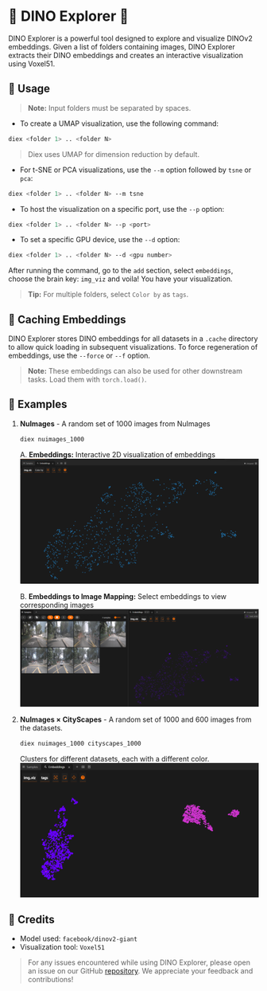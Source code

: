# 🦖 DINO Explorer 🦖

DINO Explorer is a powerful tool designed to explore and visualize DINOv2 embeddings. Given a list of folders containing images, DINO Explorer extracts their DINO embeddings and creates an interactive visualization using Voxel51.

## 🚀 Usage

> **Note:** Input folders must be separated by spaces.

* To create a UMAP visualization, use the following command:

```bash
diex <folder 1> .. <folder N>
```
> Diex uses UMAP for dimension reduction by default.
 
* For t-SNE or PCA visualizations, use the `--m` option followed by `tsne` or `pca`:

```bash
diex <folder 1> .. <folder N> --m tsne
```

* To host the visualization on a specific port, use the `--p` option:

```bash
diex <folder 1> .. <folder N> --p <port>
```

* To set a specific GPU device, use the `--d` option:

```bash
diex <folder 1> .. <folder N> --d <gpu number>
```

After running the command, go to the `add` section, select `embeddings`, choose the brain key: `img_viz` and voila! You have your visualization.

> **Tip:** For multiple folders, select `Color by` as `tags`.

## 💾 Caching Embeddings

DINO Explorer stores DINO embeddings for all datasets in a `.cache` directory to allow quick loading in subsequent visualizations. To force regeneration of embeddings, use the `--force` or `--f` option.

> **Note:** These embeddings can also be used for other downstream tasks. Load them with `torch.load()`.

## 📖 Examples

1. **NuImages** - A random set of 1000 images from NuImages
    ```bash
    diex nuimages_1000
    ```
    A. **Embeddings:** Interactive 2D visualization of embeddings
    ![Embeddings](https://raw.githubusercontent.com/nityanandmathur/diex/main/assests/embed.png)

    B. **Embeddings to Image Mapping:** Select embeddings to view corresponding images
    ![Mapping](https://raw.githubusercontent.com/nityanandmathur/diex/main/assests/mapping.png)

2. **NuImages × CityScapes** - A random set of 1000 and 600 images from the datasets.
    ```bash
    diex nuimages_1000 cityscapes_1000
    ```
    Clusters for different datasets, each with a different color.
    ![Cluster](https://raw.githubusercontent.com/nityanandmathur/diex/main/assests/multiple.png)

## 🙏 Credits

- Model used: `facebook/dinov2-giant`
- Visualization tool: `Voxel51`

> For any issues encountered while using DINO Explorer, please open an issue on our GitHub [repository](https://github.com/nityanandmathur/diex). We appreciate your feedback and contributions!
